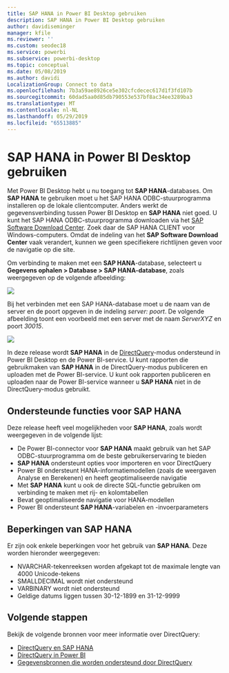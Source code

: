 ```yaml
---
title: SAP HANA in Power BI Desktop gebruiken
description: SAP HANA in Power BI Desktop gebruiken
author: davidiseminger
manager: kfile
ms.reviewer: ''
ms.custom: seodec18
ms.service: powerbi
ms.subservice: powerbi-desktop
ms.topic: conceptual
ms.date: 05/08/2019
ms.author: davidi
LocalizationGroup: Connect to data
ms.openlocfilehash: 7b3a59ae8926ce5e302cfcdecec617d1f3fd107b
ms.sourcegitcommit: 60dad5aa0d85db790553e537bf8ac34ee3289ba3
ms.translationtype: MT
ms.contentlocale: nl-NL
ms.lasthandoff: 05/29/2019
ms.locfileid: "65513885"
---
```

# <a name="use-sap-hana-in-power-bi-desktop"></a>SAP HANA in Power BI Desktop gebruiken
Met Power BI Desktop hebt u nu toegang tot **SAP HANA**-databases. Om **SAP HANA** te gebruiken moet u het SAP HANA ODBC-stuurprogramma installeren op de lokale clientcomputer. Anders werkt de gegevensverbinding tussen Power BI Desktop en **SAP HANA** niet goed. U kunt het SAP HANA ODBC-stuurprogramma downloaden via het [SAP Software Download Center](https://support.sap.com/swdc). Zoek daar de SAP HANA CLIENT voor Windows-computers. Omdat de indeling van het **SAP Software Download Center** vaak verandert, kunnen we geen specifiekere richtlijnen geven voor de navigatie op die site.

Om verbinding te maken met een **SAP HANA**-database, selecteert u **Gegevens ophalen > Database > SAP HANA-database**, zoals weergegeven op de volgende afbeelding:

![](media/desktop-sap-hana/sap-hana-1.png)

Bij het verbinden met een SAP HANA-database moet u de naam van de server en de poort opgeven in de indeling *server: poort*. De volgende afbeelding toont een voorbeeld met een server met de naam *ServerXYZ* en poort *30015*.

![](media/desktop-sap-hana/sap-hana-2.png)

In deze release wordt **SAP HANA** in de [DirectQuery](desktop-directquery-sap-hana.md)-modus ondersteund in Power BI Desktop en de Power BI-service. U kunt rapporten die gebruikmaken van **SAP HANA** in de DirectQuery-modus publiceren en uploaden met de Power BI-service. U kunt ook rapporten publiceren en uploaden naar de Power BI-service wanneer u **SAP HANA** niet in de DirectQuery-modus gebruikt.

## <a name="supported-features-for-sap-hana"></a>Ondersteunde functies voor SAP HANA
Deze release heeft veel mogelijkheden voor **SAP HANA**, zoals wordt weergegeven in de volgende lijst:

* De Power BI-connector voor **SAP HANA** maakt gebruik van het SAP ODBC-stuurprogramma om de beste gebruikerservaring te bieden
* **SAP HANA** ondersteunt opties voor importeren en voor DirectQuery
* Power BI ondersteunt HANA-informatiemodellen (zoals de weergaven Analyse en Berekenen) en heeft geoptimaliseerde navigatie
* Met **SAP HANA** kunt u ook de directe SQL-functie gebruiken om verbinding te maken met rij- en kolomtabellen
* Bevat geoptimaliseerde navigatie voor HANA-modellen
* Power BI ondersteunt **SAP HANA**-variabelen en -invoerparameters

## <a name="limitations-of-sap-hana"></a>Beperkingen van SAP HANA
Er zijn ook enkele beperkingen voor het gebruik van **SAP HANA**. Deze worden hieronder weergegeven:

* NVARCHAR-tekenreeksen worden afgekapt tot de maximale lengte van 4000 Unicode-tekens
* SMALLDECIMAL wordt niet ondersteund
* VARBINARY wordt niet ondersteund
* Geldige datums liggen tussen 30-12-1899 en 31-12-9999


## <a name="next-steps"></a>Volgende stappen
Bekijk de volgende bronnen voor meer informatie over DirectQuery:

* [DirectQuery en SAP HANA](desktop-directquery-sap-hana.md)
* [DirectQuery in Power BI](desktop-directquery-about.md)
* [Gegevensbronnen die worden ondersteund door DirectQuery](desktop-directquery-data-sources.md)

